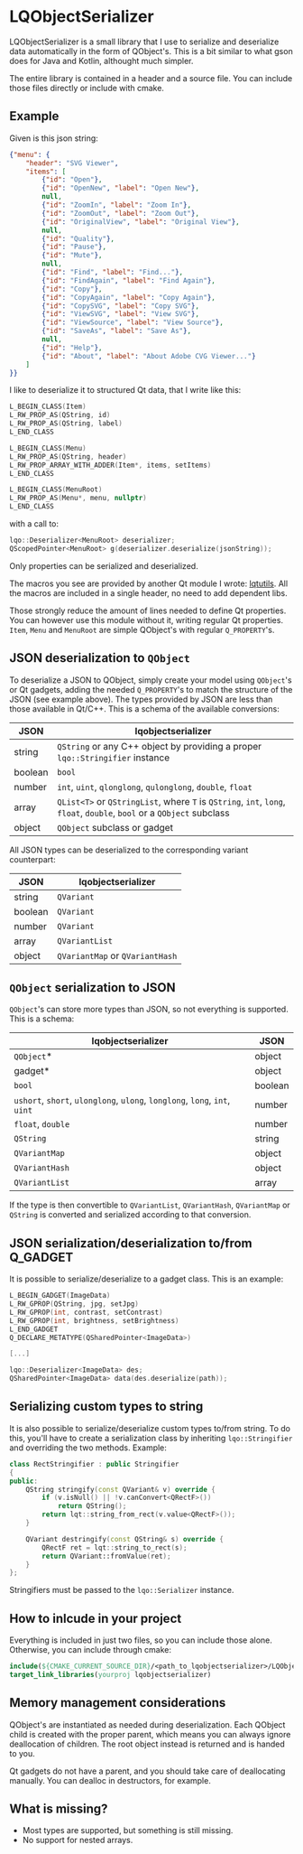 # LQObjectSerializer
LQObjectSerializer is a small library that I use to serialize and deserialize data automatically in the form of QObject's. This is a bit similar to what gson does for Java and Kotlin, althought much simpler.

The entire library is contained in a header and a source file. You can include those files directly or include with cmake.

## Example

Given is this json string:
```json
{"menu": {
    "header": "SVG Viewer",
    "items": [
        {"id": "Open"},
        {"id": "OpenNew", "label": "Open New"},
        null,
        {"id": "ZoomIn", "label": "Zoom In"},
        {"id": "ZoomOut", "label": "Zoom Out"},
        {"id": "OriginalView", "label": "Original View"},
        null,
        {"id": "Quality"},
        {"id": "Pause"},
        {"id": "Mute"},
        null,
        {"id": "Find", "label": "Find..."},
        {"id": "FindAgain", "label": "Find Again"},
        {"id": "Copy"},
        {"id": "CopyAgain", "label": "Copy Again"},
        {"id": "CopySVG", "label": "Copy SVG"},
        {"id": "ViewSVG", "label": "View SVG"},
        {"id": "ViewSource", "label": "View Source"},
        {"id": "SaveAs", "label": "Save As"},
        null,
        {"id": "Help"},
        {"id": "About", "label": "About Adobe CVG Viewer..."}
    ]
}}
```
I like to deserialize it to structured Qt data, that I write like this:
```c++
L_BEGIN_CLASS(Item)
L_RW_PROP_AS(QString, id)
L_RW_PROP_AS(QString, label)
L_END_CLASS

L_BEGIN_CLASS(Menu)
L_RW_PROP_AS(QString, header)
L_RW_PROP_ARRAY_WITH_ADDER(Item*, items, setItems)
L_END_CLASS

L_BEGIN_CLASS(MenuRoot)
L_RW_PROP_AS(Menu*, menu, nullptr)
L_END_CLASS
```
with a call to:
```c++
lqo::Deserializer<MenuRoot> deserializer;
QScopedPointer<MenuRoot> g(deserializer.deserialize(jsonString));
```
Only properties can be serialized and deserialized.

The macros you see are provided by another Qt module I wrote: [lqtutils](https://github.com/carlonluca/lqtutils.git). All the macros are included in a single header, no need to add dependent libs.

Those strongly reduce the amount of lines needed to define Qt properties. You can however use this module without it, writing regular Qt properties. `Item`, `Menu` and `MenuRoot` are simple QObject's with regular `Q_PROPERTY`'s.

## JSON deserialization to `QObject`

To deserialize a JSON to QObject, simply create your model using `QObject`'s or Qt gadgets, adding the needed `Q_PROPERTY`'s to match the structure of the JSON (see example above). The types provided by JSON are less than those available in Qt/C++. This is a schema of the available conversions:

| JSON | lqobjectserializer |
| --- | ----------- |
| string | `QString` or any C++ object by providing a proper `lqo::Stringifier` instance |
| boolean | `bool` |
| number | `int`, `uint`, `qlonglong`, `qulonglong`, `double`, `float` |
| array | `QList<T>` or `QStringList`, where `T` is `QString`, `int`, `long`, `float`, `double`, `bool` or a `QObject` subclass |
| object | `QObject` subclass or gadget |

All JSON types can be deserialized to the corresponding variant counterpart:

| JSON | lqobjectserializer |
| --- | ----------- |
| string | `QVariant` |
| boolean | `QVariant` |
| number | `QVariant` |
| array | `QVariantList` |
| object | `QVariantMap` or `QVariantHash` |

## `QObject` serialization to JSON

`QObject`'s can store more types than JSON, so not everything is supported. This is a schema:

| lqobjectserializer | JSON |
| --- | ----------- |
| `QObject`* | object |
| gadget* | object |
| `bool` | boolean |
| `ushort`, `short`, `ulonglong`, `ulong`, `longlong`, `long`, `int`, `uint` | number
| `float`, `double` | number |
| `QString` | string |
| `QVariantMap` | object |
| `QVariantHash` | object |
| `QVariantList` | array |

If the type is then convertible to `QVariantList`, `QVariantHash`, `QVariantMap` or `QString` is converted and serialized according to that conversion.

## JSON serialization/deserialization to/from Q_GADGET
It is possible to serialize/deserialize to a gadget class. This is an example:

```c++
L_BEGIN_GADGET(ImageData)
L_RW_GPROP(QString, jpg, setJpg)
L_RW_GPROP(int, contrast, setContrast)
L_RW_GPROP(int, brightness, setBrightness)
L_END_GADGET
Q_DECLARE_METATYPE(QSharedPointer<ImageData>)

[...]

lqo::Deserializer<ImageData> des;
QSharedPointer<ImageData> data(des.deserialize(path));
```

## Serializing custom types to string

It is also possible to serialize/deserialize custom types to/from string. To do this, you'll have to create a serialization class by inheriting `lqo::Stringifier` and overriding the two methods. Example:

```c++
class RectStringifier : public Stringifier
{
public:
    QString stringify(const QVariant& v) override {
        if (v.isNull() || !v.canConvert<QRectF>())
            return QString();
        return lqt::string_from_rect(v.value<QRectF>());
    }

    QVariant destringify(const QString& s) override {
        QRectF ret = lqt::string_to_rect(s);
        return QVariant::fromValue(ret);
    }
};
```
Stringifiers must be passed to the `lqo::Serializer` instance.
## How to inlcude in your project

Everything is included in just two files, so you can include those alone. Otherwise, you can include through cmake:

```cmake
include(${CMAKE_CURRENT_SOURCE_DIR}/<path_to_lqobjectserializer>/LQObjectSerializer/CMakeLists.txt)
target_link_libraries(yourproj lqobjectserializer)
```

## Memory management considerations

QObject's are instantiated as needed during deserialization. Each QObject child is created with the proper parent, which means you can always ignore deallocation of children. The root object instead is returned and is handed to you.

Qt gadgets do not have a parent, and you should take care of deallocating manually. You can dealloc in destructors, for example.

## What is missing?
* Most types are supported, but something is still missing.
* No support for nested arrays.